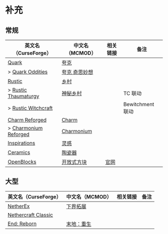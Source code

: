 # 补充

## 常规

| 英文名（CurseForge）                                                                      | 中文名（MCMOD）                                       | 相关链接                             | 备注             |
| ----------------------------------------------------------------------------------------- | ----------------------------------------------------- | ------------------------------------ | ---------------- |
| [Quark](https://www.curseforge.com/minecraft/mc-mods/quark)                               | [夸克](https://www.mcmod.cn/class/527.html)           |                                      |                  |
| > [Quark Oddities](https://www.curseforge.com/minecraft/mc-mods/quark-oddities)           | [夸克 奇思妙想](https://www.mcmod.cn/class/1823.html) |                                      |                  |
| [Rustic](https://www.curseforge.com/minecraft/mc-mods/rustic)                             | [乡村](https://www.mcmod.cn/class/1102.html)          |                                      |                  |
| > [Rustic Thaumaturgy](https://www.curseforge.com/minecraft/mc-mods/rustic-thaumaturgy)   | [神秘乡村](https://www.mcmod.cn/class/2833.html)      |                                      | TC 联动          |
| > [Rustic Witchcraft](https://www.curseforge.com/minecraft/mc-mods/rusticwitchcraft)      |                                                       |                                      | Bewitchment 联动 |
| [Charm Reforged](https://www.curseforge.com/minecraft/mc-mods/charm-reforged)             | [Charm](https://www.mcmod.cn/class/2069.html)         |                                      |                  |
| > [Charmonium Reforged](https://www.curseforge.com/minecraft/mc-mods/charmonium-reforged) | [Charmonium](https://www.mcmod.cn/class/3578.html)    |                                      |                  |
| [Inspirations](https://www.curseforge.com/minecraft/mc-mods/inspirations)                 | [灵感](https://www.mcmod.cn/class/1122.html)          |                                      |                  |
| [Ceramics](https://www.curseforge.com/minecraft/mc-mods/ceramics)                         | [陶瓷器](https://www.mcmod.cn/class/1427.html)        |                                      |                  |
| [OpenBlocks](https://www.curseforge.com/minecraft/mc-mods/openblocks)                     | [开放式方块](https://www.mcmod.cn/class/222.html)     | [官网](https://www.openblocks.info/) |                  |

## 大型

| 英文名（CurseForge）                                                                    | 中文名（MCMOD）                                    | 相关链接 | 备注 |
| --------------------------------------------------------------------------------------- | -------------------------------------------------- | -------- | ---- |
| [NetherEx](https://www.curseforge.com/minecraft/mc-mods/netherex)                       | [下界拓展](https://www.mcmod.cn/class/942.html)    |          |      |
| [Nethercraft Classic](https://www.curseforge.com/minecraft/mc-mods/nethercraft-classic) |                                                    |          |      |
| [End: Reborn](https://www.curseforge.com/minecraft/mc-mods/end-reborn)                  | [末地：重生](https://www.mcmod.cn/class/2240.html) |          |      |

